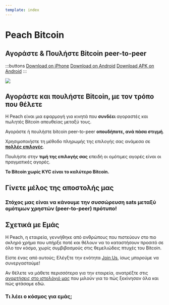 ```yaml
---
template: index
---
```

<!--[teaser]-->
# Peach Bitcoin

## Αγοράστε & Πουλήστε Bitcoin <span>peer-to-peer</span>

<div class="inner-wrap">

:::buttons
[Download on iPhone]($iosUrl$)
[Download on Android]($androidUrl$)
[Download APK on Android](/apk/)
:::

![](/img/phones.png)

</div>

<!--[top]-->
## Αγοράστε και πουλήστε Bitcoin, με τον τρόπο που θέλετε

Η Peach είναι μια εφαρμογή για κινητά που **συνδέει** αγοραστές και πωλητές Bitcoin απευθείας μεταξύ τους.

Αγοράστε ή πουλήστε bitcoin peer-to-peer **οπουδήποτε, ανά πάσα στιγμή**.

Χρησιμοποιήστε τη μέθοδο πληρωμής της επιλογής σας ανάμεσα σε **[πολλές επιλογές](/how-it-works/#πληρωμές)**.

Πουλήστε στην **τιμή της επιλογής σας** επειδή οι ομότιμες αγορές είναι οι πραγματικές αγορές.

**Το Bitcoin χωρίς KYC είναι το καλύτερο Bitcoin.**

<!--[mission]-->
## Γίνετε μέλος της αποστολής μας

### Στόχος μας είναι να κάνουμε την συσσώρευση sats μεταξύ ομότιμων χρηστών (peer-to-peer) πρότυπο!

<!--[about]-->
## Σχετικά με Εμάς

Η Peach, η εταιρεία, γεννήθηκε από ανθρώπους που πιστεύουν στο πιο σκληρό χρήμα που υπήρξε ποτέ και θέλουν να το καταστήσουν προσιτό σε όλο τον κόσμο, χωρίς συμβιβασμούς στις θεμελιώδεις πτυχές του Bitcoin.

Είστε ένας από αυτούς; Ελέγξτε την ενότητα [Join Us](/join-us/), ίσως μπορούμε να συνεργαστούμε!

Αν θέλετε να μάθετε περισσότερα για την εταιρεία, ανατρέξτε στις [αναρτήσεις στο ιστολόγιό μας](/blog/) που μιλούν για το πώς ξεκίνησαν όλα και πώς φτάσαμε εδώ.

### Τι λέει ο κόσμος για εμάς;
<br>
<div id="ap-widget-container" class="ap-widget-container" prod_code="peach" show ="top" bg_color="#FFFFFF" review_bg_color = "#FFFFFF" text_color = "#000000"></div>

